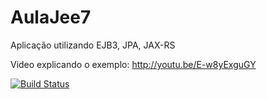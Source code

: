 # AulaJee7
Aplicação utilizando EJB3, JPA, JAX-RS 

Video explicando o exemplo:
http://youtu.be/E-w8yExguGY

[![Build Status](https://travis-ci.org/gwoliveira/AulaJee7.svg?branch=master)](https://travis-ci.org/gwoliveira/AulaJee7)
